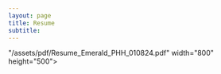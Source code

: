 ```yaml
---
layout: page
title: Resume
subtitle:
---
```


<html>
<head>
    <title>RESUME PDF in HTML</title>
</head>
<style>
    .pdf {
        width: 100%;
        aspect-ratio: 4 / 3;
    }

    .pdf,
    html,
    body {
        height: 100%;
        margin: 0;
        padding: 0;
    }

    h1,
    h3 {
        text-align: center;
    }

    h1 {
        color: green;
    }

</style>

<body>
    <object class="pdf"
            data=

"/assets/pdf/Resume_Emerald_PHH_010824.pdf"
width="800"
height="500">
</object>

</body>
</html>
<!-- https://github.com/EmeraldPhyu/emeraldphyu.github.io/blob/master/assets/pdf/Resume_Emerald_PHH_010824.pdf -->
<!-- "https://media.geeksforgeeks.org/wp-content/cdn-uploads/20210101201653/PDF.pdf" -->
